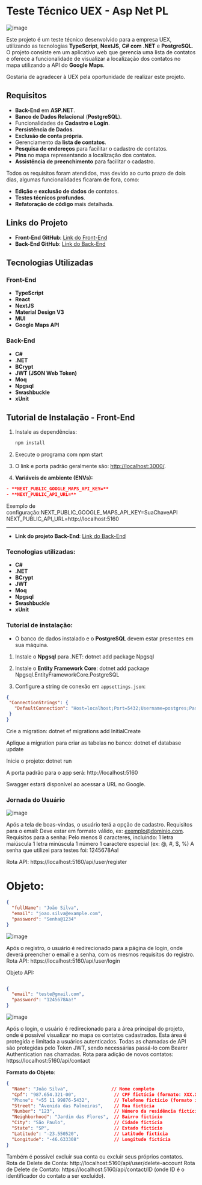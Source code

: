# Teste Técnico UEX - Asp Net PL
![image](https://github.com/user-attachments/assets/0b200a4e-0b93-430d-a982-90648b97a576)

Este projeto é um teste técnico desenvolvido para a empresa UEX, utilizando as tecnologias **TypeScript**, **NextJS**, **C# com .NET** e **PostgreSQL**. O projeto consiste em um aplicativo web que gerencia uma lista de contatos e oferece a funcionalidade de visualizar a localização dos contatos no mapa utilizando a API do **Google Maps**.

Gostaria de agradecer à UEX pela oportunidade de realizar este projeto.

## Requisitos

- **Back-End** em **ASP.NET**.
- **Banco de Dados Relacional** (**PostgreSQL**).
- Funcionalidades de **Cadastro e Login**.
- **Persistência de Dados**.
- **Exclusão de conta própria**.
- Gerenciamento da **lista de contatos**.
- **Pesquisa de endereços** para facilitar o cadastro de contatos.
- **Pins** no mapa representando a localização dos contatos.
- **Assistência de preenchimento** para facilitar o cadastro.

Todos os requisitos foram atendidos, mas devido ao curto prazo de dois dias, algumas funcionalidades ficaram de fora, como:

- **Edição** e **exclusão de dados** de contatos.
- **Testes técnicos profundos**.
- **Refatoração de código** mais detalhada.

## Links do Projeto

- **Front-End GitHub**: [Link do Front-End](https://github.com/Mateuscruz19/uex-teste-tecnico-frontend)
- **Back-End GitHub**: [Link do Back-End](https://github.com/Mateuscruz19/uex-teste-tecnico-backend)

## Tecnologias Utilizadas

### Front-End
- **TypeScript**
- **React**
- **NextJS**
- **Material Design V3**
- **MUI**
- **Google Maps API**

### Back-End
- **C#**
- **.NET**
- **BCrypt**
- **JWT (JSON Web Token)**
- **Moq**
- **Npgsql**
- **Swashbuckle**
- **xUnit**

## Tutorial de Instalação - Front-End

1. Instale as dependências:
   ```bash
   npm install
2. Execute o programa com
   npm start
3. O link e porta padrão geralmente são: [http://localhost:3000/](http://localhost:3000/).

4. **Variáveis de ambiente (ENVs):**
```json
- **NEXT_PUBLIC_GOOGLE_MAPS_API_KEY=**
- **NEXT_PUBLIC_API_URL=**
```
Exemplo de configuração:NEXT_PUBLIC_GOOGLE_MAPS_API_KEY=SuaChaveAPI NEXT_PUBLIC_API_URL=http://localhost:5160

---

- **Link do projeto Back-End**: [Link do Back-End](https://github.com/Mateuscruz19/uex-teste-tecnico-backend)

### Tecnologias utilizadas:
- **C#**
- **.NET**
- **BCrypt**
- **JWT**
- **Moq**
- **Npgsql**
- **Swashbuckle**
- **xUnit**

### Tutorial de instalação:

- O banco de dados instalado e o **PostgreSQL** devem estar presentes em sua máquina.

1. Instale o **Npgsql** para .NET:
   dotnet add package Npgsql

2. Instale o **Entity Framework Core**:
dotnet add package Npgsql.EntityFrameworkCore.PostgreSQL

3. Configure a string de conexão em `appsettings.json`:
 ```json
{
  "ConnectionStrings": {
    "DefaultConnection": "Host=localhost;Port=5432;Username=postgres;Password=suasenha;Database=nomedobanco"
  }
}
 ```

Crie a migration:
dotnet ef migrations add InitialCreate

Aplique a migration para criar as tabelas no banco:
dotnet ef database update

Inicie o projeto:
dotnet run

A porta padrão para o app será: http://localhost:5160

Swagger estará disponível ao acessar a URL no Google.

### Jornada do Usuário

![image](https://github.com/user-attachments/assets/d752d2b7-0230-49b9-8aef-b7a75f5def8f)

Após a tela de boas-vindas, o usuário terá a opção de cadastro.
Requisitos para o email:
Deve estar em formato válido, ex: exemplo@dominio.com.
Requisitos para a senha:
Pelo menos 8 caracteres, incluindo:
1 letra maiúscula
1 letra minúscula
1 número
1 caractere especial (ex: @, #, $, %)
A senha que utilizei para testes foi: 1245678Aa!

Rota API: https://localhost:5160/api/user/register

# Objeto:

```json
{ 
  "fullName": "João Silva",
  "email": "joao.silva@example.com",
  "password": "Senha@1234"
}
```

![image](https://github.com/user-attachments/assets/eb45e44d-a79d-4e36-bcb9-f55d3318a2de)

Após o registro, o usuário é redirecionado para a página de login, onde deverá preencher o email e a senha, com os mesmos requisitos do registro.
Rota API: https://localhost:5160/api/user/login

Objeto API:

```json

{
  "email": "teste@gmail.com",
  "password": "1245678Aa!"
}
```

![image](https://github.com/user-attachments/assets/2b0fcd0e-b5f6-4fcf-a9ce-2bd4f8a3d691)

Após o login, o usuário é redirecionado para a área principal do projeto, onde é possível visualizar no mapa os contatos cadastrados. Esta área é protegida e limitada a usuários autenticados. Todas as chamadas de API são protegidas pelo Token JWT, sendo necessárias passá-lo com Bearer Authentication nas chamadas.
Rota para adição de novos contatos: https://localhost:5160/api/contact

**Formato do Objeto**:

```json
{
  "Name": "João Silva",                // Nome completo
  "Cpf": "987.654.321-00",              // CPF fictício (formato: XXX.XXX.XXX-XX)
  "Phone": "+55 11 99876-5432",         // Telefone fictício (formato internacional)
  "Street": "Avenida das Palmeiras",    // Rua fictícia
  "Number": "123",                      // Número da residência fictício
  "Neighborhood": "Jardim das Flores",  // Bairro fictício
  "City": "São Paulo",                  // Cidade fictícia
  "State": "SP",                        // Estado fictício
  "Latitude": "-23.550520",             // Latitude fictícia
  "Longitude": "-46.633308"             // Longitude fictícia
}
```

Também é possível excluir sua conta ou excluir seus próprios contatos.
Rota de Delete de Conta: http://localhost:5160/api/user/delete-account
Rota de Delete de Contato: https://localhost:5160/api/contact/ID (onde ID é o identificador do contato a ser excluído).

